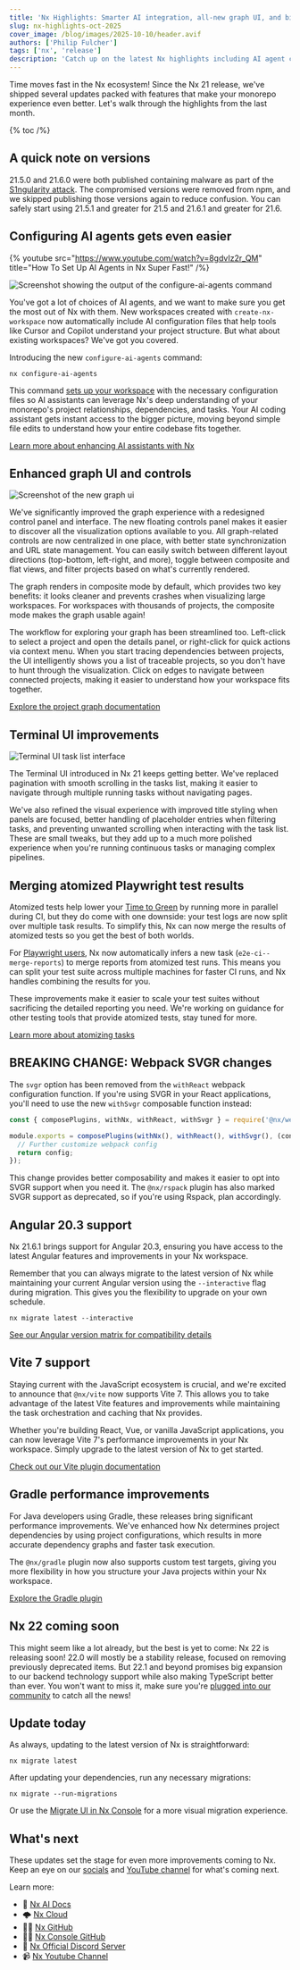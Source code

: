 ```yaml
---
title: 'Nx Highlights: Smarter AI integration, all-new graph UI, and big new versions of your favorite tools'
slug: nx-highlights-oct-2025
cover_image: /blog/images/2025-10-10/header.avif
authors: ['Philip Fulcher']
tags: ['nx', 'release']
description: 'Catch up on the latest Nx highlights including AI agent configuration, improved Terminal UI, Vite 7 support, and enhanced testing workflows'
---
```


Time moves fast in the Nx ecosystem! Since the Nx 21 release, we've shipped several updates packed with features that make your monorepo experience even better. Let's walk through the highlights from the last month.

{% toc /%}

## A quick note on versions

21.5.0 and 21.6.0 were both published containing malware as part of the [S1ngularity attack](/blog/s1ngularity-postmortem). The compromised versions were removed from npm, and we skipped publishing those versions again to reduce confusion. You can safely start using 21.5.1 and greater for 21.5 and 21.6.1 and greater for 21.6.

## Configuring AI agents gets even easier

{% youtube src="https://www.youtube.com/watch?v=8gdvIz2r_QM" title="How To Set Up AI Agents in Nx Super Fast!" /%}

![Screenshot showing the output of the `configure-ai-agents` command](/blog/images/2025-10-10/configure-ai-agents.avif)

You've got a lot of choices of AI agents, and we want to make sure you get the most out of Nx with them. New workspaces created with `create-nx-workspace` now automatically include AI configuration files that help tools like Cursor and Copilot understand your project structure. But what about existing workspaces? We've got you covered.

Introducing the new `configure-ai-agents` command:

```shell
nx configure-ai-agents
```

This command [sets up your workspace](/getting-started/ai-setup#automatic-ai-setup) with the necessary configuration files so AI assistants can leverage Nx's deep understanding of your monorepo's project relationships, dependencies, and tasks. Your AI coding assistant gets instant access to the bigger picture, moving beyond simple file edits to understand how your entire codebase fits together.

[Learn more about enhancing AI assistants with Nx](/features/enhance-AI)

## Enhanced graph UI and controls

![Screenshot of the new graph ui](/blog/images/2025-10-10/new-graph.avif)

We've significantly improved the graph experience with a redesigned control panel and interface. The new floating controls panel makes it easier to discover all the visualization options available to you. All graph-related controls are now centralized in one place, with better state synchronization and URL state management. You can easily switch between different layout directions (top-bottom, left-right, and more), toggle between composite and flat views, and filter projects based on what's currently rendered.

The graph renders in composite mode by default, which provides two key benefits: it looks cleaner and prevents crashes when visualizing large workspaces. For workspaces with thousands of projects, the composite mode makes the graph usable again!

The workflow for exploring your graph has been streamlined too. Left-click to select a project and open the details panel, or right-click for quick actions via context menu. When you start tracing dependencies between projects, the UI intelligently shows you a list of traceable projects, so you don't have to hunt through the visualization. Click on edges to navigate between connected projects, making it easier to understand how your workspace fits together.

[Explore the project graph documentation](/features/explore-graph)

## Terminal UI improvements

![Terminal UI task list interface](/blog/images/2025-10-10/tui.avif)

The Terminal UI introduced in Nx 21 keeps getting better. We've replaced pagination with smooth scrolling in the tasks list, making it easier to navigate through multiple running tasks without navigating pages.

We've also refined the visual experience with improved title styling when panels are focused, better handling of placeholder entries when filtering tasks, and preventing unwanted scrolling when interacting with the task list. These are small tweaks, but they add up to a much more polished experience when you're running continuous tasks or managing complex pipelines.

## Merging atomized Playwright test results

Atomized tests help lower your [Time to Green](/guides/nx-cloud/optimize-your-ttg) by running more in parallel during CI, but they do come with one downside: your test logs are now split over multiple task results. To simplify this, Nx can now merge the results of atomized tests so you get the best of both worlds.

For [Playwright users](/technologies/test-tools/playwright/recipes/merge-atomized-outputs), Nx now automatically infers a new task (`e2e-ci--merge-reports`) to merge reports from atomized test runs. This means you can split your test suite across multiple machines for faster CI runs, and Nx handles combining the results for you.

These improvements make it easier to scale your test suites without sacrificing the detailed reporting you need. We're working on guidance for other testing tools that provide atomized tests, stay tuned for more.

[Learn more about atomizing tasks](/ci/features/split-e2e-tasks)

## **BREAKING CHANGE:** Webpack SVGR changes

The `svgr` option has been removed from the `withReact` webpack configuration function. If you're using SVGR in your React applications, you'll need to use the new `withSvgr` composable function instead:

```javascript
const { composePlugins, withNx, withReact, withSvgr } = require('@nx/webpack');

module.exports = composePlugins(withNx(), withReact(), withSvgr(), (config) => {
  // Further customize webpack config
  return config;
});
```

This change provides better composability and makes it easier to opt into SVGR support when you need it. The `@nx/rspack` plugin has also marked SVGR support as deprecated, so if you're using Rspack, plan accordingly.

## Angular 20.3 support

Nx 21.6.1 brings support for Angular 20.3, ensuring you have access to the latest Angular features and improvements in your Nx workspace.

Remember that you can always migrate to the latest version of Nx while maintaining your current Angular version using the `--interactive` flag during migration. This gives you the flexibility to upgrade on your own schedule.

```shell
nx migrate latest --interactive
```

[See our Angular version matrix for compatibility details](/technologies/angular/recipes/angular-nx-version-matrix)

## Vite 7 support

Staying current with the JavaScript ecosystem is crucial, and we're excited to announce that `@nx/vite` now supports Vite 7. This allows you to take advantage of the latest Vite features and improvements while maintaining the task orchestration and caching that Nx provides.

Whether you're building React, Vue, or vanilla JavaScript applications, you can now leverage Vite 7's performance improvements in your Nx workspace. Simply upgrade to the latest version of Nx to get started.

[Check out our Vite plugin documentation](/technologies/build-tools/vite/introduction)

## Gradle performance improvements

For Java developers using Gradle, these releases bring significant performance improvements. We've enhanced how Nx determines project dependencies by using project configurations, which results in more accurate dependency graphs and faster task execution.

The `@nx/gradle` plugin now also supports custom test targets, giving you more flexibility in how you structure your Java projects within your Nx workspace.

[Explore the Gradle plugin](/technologies/java/introduction)

## Nx 22 coming soon

This might seem like a lot already, but the best is yet to come: Nx 22 is releasing soon! 22.0 will mostly be a stability release, focused on removing previously deprecated items. But 22.1 and beyond promises big expansion to our backend technology support while also making TypeScript better than ever. You won't want to miss it, make sure you're [plugged into our community](/community) to catch all the news!

## Update today

As always, updating to the latest version of Nx is straightforward:

```shell
nx migrate latest
```

After updating your dependencies, run any necessary migrations:

```shell
nx migrate --run-migrations
```

Or use the [Migrate UI in Nx Console](/recipes/nx-console/console-migrate-ui) for a more visual migration experience.

## What's next

These updates set the stage for even more improvements coming to Nx. Keep an eye on our [socials](/community) and [YouTube channel](https://www.youtube.com/@nxdevtools) for what's coming next.

Learn more:

- 🧠 [Nx AI Docs](/features/enhance-AI)
- 🌩️ [Nx Cloud](/nx-cloud)
- 👩‍💻 [Nx GitHub](https://github.com/nrwl/nx)
- 👩‍💻 [Nx Console GitHub](https://github.com/nrwl/nx-console)
- 💬 [Nx Official Discord Server](https://go.nx.dev/community)
- 📹 [Nx Youtube Channel](https://www.youtube.com/@nxdevtools)
